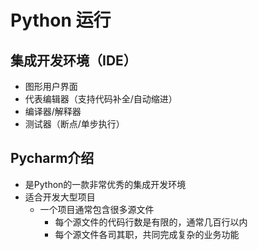 # Python 运行

## 集成开发环境（IDE）
- 图形用户界面
- 代表编辑器（支持代码补全/自动缩进）
- 编译器/解释器
- 测试器（断点/单步执行）

## Pycharm介绍
- 是Python的一款非常优秀的集成开发环境
- 适合开发大型项目
	- 一个项目通常包含很多源文件
		- 每个源文件的代码行数是有限的，通常几百行以内
		- 每个源文件各司其职，共同完成复杂的业务功能

